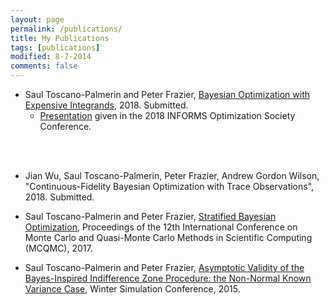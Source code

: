 ```yaml
---
layout: page
permalink: /publications/
title: My Publications
tags: [publications]
modified: 8-7-2014
comments: false
---
```


* Saul Toscano-Palmerin and Peter Frazier, <a href="https://arxiv.org/pdf/1803.08661.pdf" download="bqopaper.pdf">Bayesian Optimization with Expensive Integrands</a>, 2018. Submitted.
  * [Presentation](/saul/bqo.pdf) given in the 2018 INFORMS Optimization Society Conference.
</br>
</br>
  

* Jian Wu, Saul Toscano-Palmerin, Peter Frazier, Andrew Gordon Wilson, "Continuous-Fidelity Bayesian Optimization with Trace Observations", 2018. Submitted. 

* Saul Toscano-Palmerin and Peter Frazier,  <a href="https://arxiv.org/pdf/1602.02338.pdf" download="SBOpaper.pdf">Stratified Bayesian Optimization</a>, Proceedings of the 12th International Conference on Monte Carlo and Quasi-Monte Carlo Methods in Scientific Computing (MCQMC), 2017.

* Saul Toscano-Palmerin and Peter Frazier,  <a href="https://arxiv.org/pdf/1508.07720.pdf" download="BIZpaper.pdf">Asymptotic Validity of the Bayes-Inspired Indifference Zone Procedure: the Non-Normal Known Variance Case</a>, Winter Simulation Conference, 2015.



